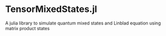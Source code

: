 # TensorMixedStates.jl
A julia library to simulate quantum mixed states and Linblad equation using matrix product states

